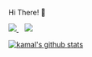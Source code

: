 Hi There! 👋

<a href="https://www.linkedin.com/in/kamalpatel/">
  <img src="https://img.shields.io/badge/linkedin-%230077B5.svg?&style=for-the-badge&logo=linkedin&logoColor=white" />
</a>&nbsp;&nbsp;

<a  href="https://twitter.com/camalpatel">
  <img src="https://img.shields.io/badge/twitter-%231DA1F2.svg?&style=for-the-badge&logo=twitter&logoColor=white"/>
</a>

[![kamal's github stats](https://github-readme-stats.vercel.app/api?username=kkratos)](https://github.com/kkratos/github-readme-stats)
